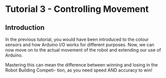# Tutorial 3 - Controlling Movement

## Introduction

In the previous tutorial, you would have been introduced to the colour sensors and how Arduino I/O
works for different purposes. Now, we can now move on to the actual movement of the robot and
extending our use of Arduino.

Mastering this can mean the difference between winning and losing in the Robot Building Competi-
tion, as you need speed AND accuracy to win!